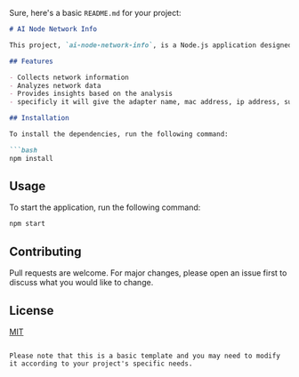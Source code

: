Sure, here's a basic `README.md` for your project:

```markdown
# AI Node Network Info

This project, `ai-node-network-info`, is a Node.js application designed to gather and analyze network information. 

## Features

- Collects network information
- Analyzes network data
- Provides insights based on the analysis
- specificly it will give the adapter name, mac address, ip address, subnet mask, gateway, dns server, and the network speed

## Installation

To install the dependencies, run the following command:

```bash
npm install
```

## Usage

To start the application, run the following command:

```bash
npm start
```

## Contributing

Pull requests are welcome. For major changes, please open an issue first to discuss what you would like to change.

## License

[MIT](https://choosealicense.com/licenses/mit/)
```

Please note that this is a basic template and you may need to modify it according to your project's specific needs.